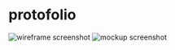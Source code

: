 # protofolio
![wireframe screenshot](https://user-images.githubusercontent.com/108790799/181995735-c846738c-96e0-442c-839f-191f7377c463.png)
![mockup screenshot](https://user-images.githubusercontent.com/108790799/181995736-9dad16da-828e-407e-ab77-c6c4bc55ddbd.png)
